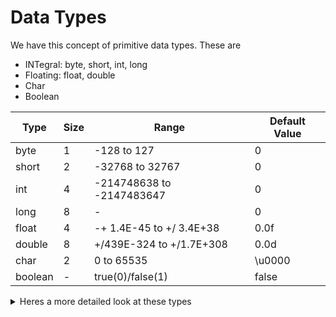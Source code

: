 # Data Types

We have this concept of primitive data types. These are 
<ul>
    <li>INTegral: byte, short, int, long</li>
    <li>Floating: float, double</li>
    <li>Char</li>
    <li>Boolean</li>
</ul>

| Type | Size | Range | Default Value |
| ---------------- | ------------------------------------------- | -------------- | --------------------------- |
| byte | 1 | -128 to 127 | 0 |
| short | 2 | -32768 to 32767 | 0 |
| int | 4 | -214748638 to -2147483647 | 0 |
| long | 8 | - | 0 |
| float | 4 | -+ 1.4E-45 to +/ 3.4E+38 | 0.0f |
| double | 8 | +/439E-324 to +/1.7E+308 | 0.0d |
| char | 2 | 0 to 65535 | \u0000 |
| boolean | - | true(0)/false(1) | false |

<details>
    <summary>Heres a more detailed look at these types</summary>
    
| Type | Size | Range | Default Value |
| ---------------- | ------------------------------------------- | -------------- | --------------------------- |
| byte | 1 | -128 to 127 | 0 |
| short | 2 | -32768 to 32767 | 0 |
| int | 4 | -214748638 to -2147483647 | 0 |
| long | 8 | - | 0 |
| float | 4 | -+ 1.4E-45 to +/ 3.4E+38 | 0.0f |
| double | 8 | +/439E-324 to +/1.7E+308 | 0.0d |
| char | 2 | 0 to 65535 | \u0000 |
| boolean | - | true(0)/false(1) | false |
    
</details>